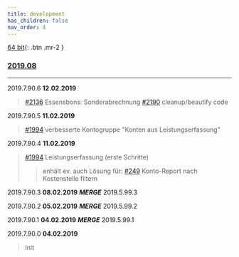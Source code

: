 ```yaml
---
title: development
has_children: false
nav_order: 4
---
```


[64 bit](https://s3.amazonaws.com/releases.bitfactory.at.{{page.title}}/ALEX64.zip){: .btn .mr-2 }

### [2019.08](https://github.com/bitfactory-software/alex/milestone/37)
___

2019.7.90.6 **12.02.2019**
> [#2136](https://github.com/bitfactory-software/alex/issues/2136) Essensbons: Sonderabrechnung
> [#2190](https://github.com/bitfactory-software/alex/issues/2190) cleanup/beautify code

2019.7.90.5 **11.02.2019**
> [#1994](https://github.com/bitfactory-software/alex/issues/1994) verbesserte Kontogruppe "Konten aus Leistungserfassung"

2019.7.90.4 **11.02.2019**
> [#1994](https://github.com/bitfactory-software/alex/issues/1994) Leistungserfassung (erste Schritte) 
>> enhält ev. auch Lösung für: [#249](https://github.com/bitfactory-software/alex/issues/249) Konto-Report nach Kostenstelle filtern  

2019.7.90.3 **08.02.2019** ***MERGE*** 2019.5.99.3

2019.7.90.2 **05.02.2019** ***MERGE*** 2019.5.99.2

2019.7.90.1 **04.02.2019** ***MERGE*** 2019.5.99.1

2019.7.90.0 **04.02.2019**
> Init
